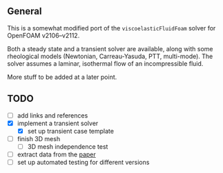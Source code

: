 ## General

This is a somewhat modified port of the `viscoelasticFluidFoam` solver for
OpenFOAM v2106&ndash;v2112.

Both a steady state and a transient solver are available, along with
some rheological models (Newtonian, Carreau-Yasuda, PTT, multi-mode). The solver
assumes a laminar, isothermal flow of an incompressible fluid.

More stuff to be added at a later point.

## TODO

- [ ] add links and references
- [x] implement a transient solver
	- [x] set up transient case template
- [ ] finish 3D mesh
	- [ ] 3D mesh independence test
- [ ] extract data from the [paper][ChahuanSasmal]
- [ ] set up automated testing for different versions

[ChahuanSasmal]: https://doi.org/10.1016/j.ijengsci.2021.103565
